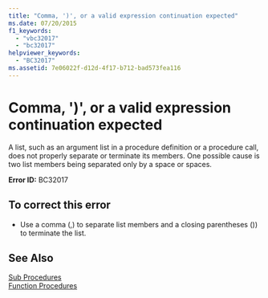 ```yaml
---
title: "Comma, ')', or a valid expression continuation expected"
ms.date: 07/20/2015
f1_keywords: 
  - "vbc32017"
  - "bc32017"
helpviewer_keywords: 
  - "BC32017"
ms.assetid: 7e06022f-d12d-4f17-b712-bad573fea116
---
```

# Comma, ')', or a valid expression continuation expected
A list, such as an argument list in a procedure definition or a procedure call, does not properly separate or terminate its members. One possible cause is two list members being separated only by a space or spaces.  
  
 **Error ID:** BC32017  
  
## To correct this error  
  
-   Use a comma (,) to separate list members and a closing parentheses ()) to terminate the list.  
  
## See Also  
 [Sub Procedures](../../visual-basic/programming-guide/language-features/procedures/sub-procedures.md)  
 [Function Procedures](../../visual-basic/programming-guide/language-features/procedures/function-procedures.md)
